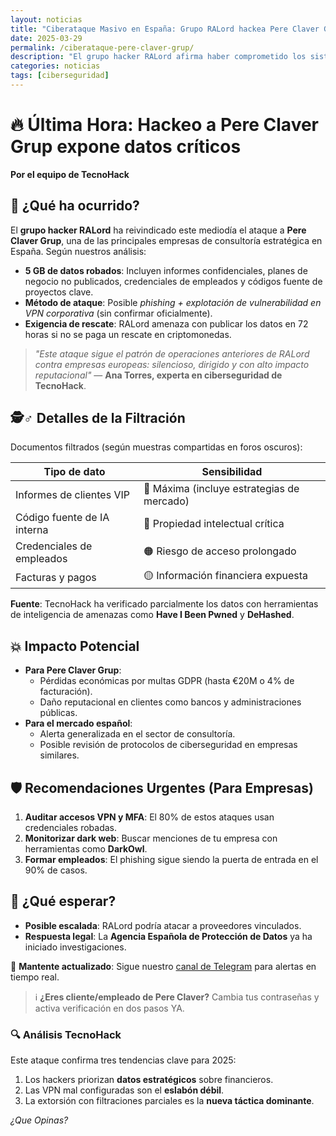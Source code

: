 ```yaml
---
layout: noticias  
title: "Ciberataque Masivo en España: Grupo RALord hackea Pere Claver Grup y roba 5 GB de datos confidenciales"  
date: 2025-03-29 
permalink: /ciberataque-pere-claver-grup/  
description: "El grupo hacker RALord afirma haber comprometido los sistemas de Pere Claver Grup, filtrando informes secretos, credenciales y códigos fuente. TecnoHack analiza el impacto y cómo proteger tu empresa."  
categories: noticias
tags: [ciberseguridad]  
---
```

# 🔥 Última Hora: Hackeo a Pere Claver Grup expone datos críticos  

**Por el equipo de TecnoHack**  

## 📌 ¿Qué ha ocurrido?  
El **grupo hacker RALord** ha reivindicado este mediodía el ataque a **Pere Claver Grup**, una de las principales empresas de consultoría estratégica en España. Según nuestros análisis:  

- **5 GB de datos robados**: Incluyen informes confidenciales, planes de negocio no publicados, credenciales de empleados y códigos fuente de proyectos clave.  
- **Método de ataque**: Posible *phishing + explotación de vulnerabilidad en VPN corporativa* (sin confirmar oficialmente).  
- **Exigencia de rescate**: RALord amenaza con publicar los datos en 72 horas si no se paga un rescate en criptomonedas.  

> *"Este ataque sigue el patrón de operaciones anteriores de RALord contra empresas europeas: silencioso, dirigido y con alto impacto reputacional"* — **Ana Torres, experta en ciberseguridad de TecnoHack**.  

## 🕵️♂️ Detalles de la Filtración  
Documentos filtrados (según muestras compartidas en foros oscuros):  

| **Tipo de dato** | **Sensibilidad** |  
|------------------|------------------|  
| Informes de clientes VIP | 🔴 Máxima (incluye estrategias de mercado) |  
| Código fuente de IA interna | 🔴 Propiedad intelectual crítica |  
| Credenciales de empleados | 🟠 Riesgo de acceso prolongado |  
| Facturas y pagos | 🟡 Información financiera expuesta |  

**Fuente**: TecnoHack ha verificado parcialmente los datos con herramientas de inteligencia de amenazas como **Have I Been Pwned** y **DeHashed**.  

## 💥 Impacto Potencial  
- **Para Pere Claver Grup**:  
  - Pérdidas económicas por multas GDPR (hasta €20M o 4% de facturación).  
  - Daño reputacional en clientes como bancos y administraciones públicas.  
- **Para el mercado español**:  
  - Alerta generalizada en el sector de consultoría.  
  - Posible revisión de protocolos de ciberseguridad en empresas similares.  

## 🛡️ Recomendaciones Urgentes (Para Empresas)  
1. **Auditar accesos VPN y MFA**: El 80% de estos ataques usan credenciales robadas.  
2. **Monitorizar dark web**: Buscar menciones de tu empresa con herramientas como **DarkOwl**.  
3. **Formar empleados**: El phishing sigue siendo la puerta de entrada en el 90% de casos.  

## 🔮 ¿Qué esperar?  
- **Posible escalada**: RALord podría atacar a proveedores vinculados.  
- **Respuesta legal**: La **Agencia Española de Protección de Datos** ya ha iniciado investigaciones.  

📢 **Mantente actualizado**: Sigue nuestro [canal de Telegram](#) para alertas en tiempo real.  

> ℹ️ **¿Eres cliente/empleado de Pere Claver?** Cambia tus contraseñas y activa verificación en dos pasos YA.  

### 🔍 **Análisis TecnoHack**  
Este ataque confirma tres tendencias clave para 2025:  
1. Los hackers priorizan **datos estratégicos** sobre financieros.  
2. Las VPN mal configuradas son el **eslabón débil**.  
3. La extorsión con filtraciones parciales es la **nueva táctica dominante**.  

*¿Que Opinas?* 